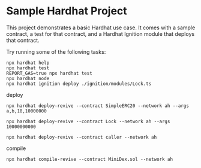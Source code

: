 # Sample Hardhat Project

This project demonstrates a basic Hardhat use case. It comes with a sample
contract, a test for that contract, and a Hardhat Ignition module that deploys
that contract.

Try running some of the following tasks:

```shell
npx hardhat help
npx hardhat test
REPORT_GAS=true npx hardhat test
npx hardhat node
npx hardhat ignition deploy ./ignition/modules/Lock.ts
```

deploy

```shell
npx hardhat deploy-revive --contract SimpleERC20 --network ah --args a,b,18,10000000

npx hardhat deploy-revive --contract Lock --network ah --args 10000000000

npx hardhat deploy-revive --contract caller --network ah
```

compile

```shell
npx hardhat compile-revive --contract MiniDex.sol --network ah
```
